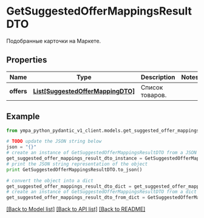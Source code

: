 # GetSuggestedOfferMappingsResultDTO

Подобранные карточки на Маркете.

## Properties
Name | Type | Description | Notes
------------ | ------------- | ------------- | -------------
**offers** | [**List[SuggestedOfferMappingDTO]**](SuggestedOfferMappingDTO.md) | Список товаров. | 

## Example

```python
from ympa_python_pydantic_v1_client.models.get_suggested_offer_mappings_result_dto import GetSuggestedOfferMappingsResultDTO

# TODO update the JSON string below
json = "{}"
# create an instance of GetSuggestedOfferMappingsResultDTO from a JSON string
get_suggested_offer_mappings_result_dto_instance = GetSuggestedOfferMappingsResultDTO.from_json(json)
# print the JSON string representation of the object
print GetSuggestedOfferMappingsResultDTO.to_json()

# convert the object into a dict
get_suggested_offer_mappings_result_dto_dict = get_suggested_offer_mappings_result_dto_instance.to_dict()
# create an instance of GetSuggestedOfferMappingsResultDTO from a dict
get_suggested_offer_mappings_result_dto_from_dict = GetSuggestedOfferMappingsResultDTO.from_dict(get_suggested_offer_mappings_result_dto_dict)
```
[[Back to Model list]](../README.md#documentation-for-models) [[Back to API list]](../README.md#documentation-for-api-endpoints) [[Back to README]](../README.md)


